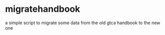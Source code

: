 migratehandbook
===============

a simple script to migrate some data from the old gtca handbook to the new one
